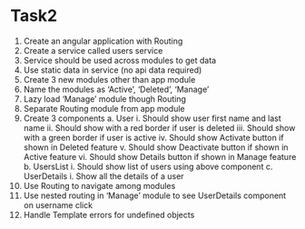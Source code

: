 # Task2

1)	Create an angular application with Routing
2)	Create a service called users service
3)	Service should be used across modules to get data
4)	Use static data in service (no api data required)
5)	Create 3 new modules other than app module
6)	Name the modules as ‘Active’, ‘Deleted’, ‘Manage’
7)	Lazy load ‘Manage’ module though Routing
8)	Separate Routing module from app module 
9)	Create 3 components
a.	User 
i.	Should show user first name and last name
ii.	Should show with a red border if user is deleted
iii.	Should show with a green border if user is active
iv.	Should show Activate button if shown in Deleted feature
v.	Should show Deactivate button if shown in Active feature
vi.	Should show Details button if shown in Manage feature
b.	UsersList
i.	Should show list of users using above component 
c.	UserDetails
i.	Show all the details of a user
10)	Use Routing to navigate among modules
11)	Use nested routing in ‘Manage’ module to see UserDetails component on username click
12)	Handle Template errors for undefined objects
